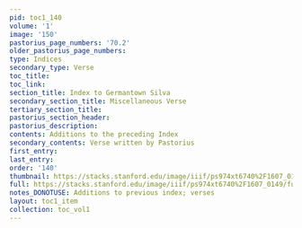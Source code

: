 ```yaml
---
pid: toc1_140
volume: '1'
image: '150'
pastorius_page_numbers: '70.2'
older_pastorius_page_numbers: 
type: Indices
secondary_type: Verse
toc_title: 
toc_link: 
section_title: Index to Germantown Silva
secondary_section_title: Miscellaneous Verse
tertiary_section_title: 
pastorius_section_header: 
pastorius_description: 
contents: Additions to the preceding Index
secondary_contents: Verse written by Pastorius
first_entry: 
last_entry: 
order: '140'
thumbnail: https://stacks.stanford.edu/image/iiif/ps974xt6740%2F1607_0149/full/100,/0/default.jpg
full: https://stacks.stanford.edu/image/iiif/ps974xt6740%2F1607_0149/full/full/0/default.jpg
notes_DONOTUSE: Additions to previous index; verses
layout: toc1_item
collection: toc_vol1
---
```

